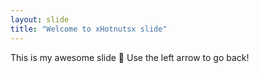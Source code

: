 ```yaml
---
layout: slide
title: "Welcome to xHotnutsx slide"
---
```

This is my awesome slide :tada:
Use the left arrow to go back!

